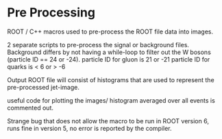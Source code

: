 # Pre Processing

ROOT / C++ macros used to pre-process the ROOT file data into images.

2 separate scripts to pre-process the signal or background files. 
Background differs by not having a while-loop to filter out the W bosons (particle ID == 24 or -24).
particle ID for gluon is 21 or -21
particle ID for quarks is < 6 or > -6


Output ROOT file will consist of histograms that are used to represent the pre-processed jet-image.

useful code for plotting the images/ histogram averaged over all events is commented out.

Strange bug that does not allow the macro to be run in ROOT version 6, runs fine in version 5, no error is reported by the compiler.


